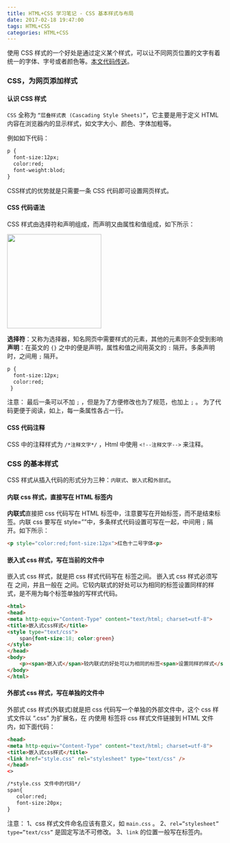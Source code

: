 ```yaml
---
title: HTML+CSS 学习笔记 - CSS 基本样式与布局
date: 2017-02-18 19:47:00
tags: HTML+CSS 
categories: HTML+CSS 
---
```

使用 CSS 样式的一个好处是通过定义某个样式，可以让不同网页位置的文字有着统一的字体、字号或者颜色等。[本文代码传送](https://github.com/Lewanny/HTML-CSS-Learning/blob/master/%E5%AD%A6%E4%B9%A0%E4%BB%A3%E7%A0%81/HTML-CSS-learn-note-part02-css-style-layout.html)。


### CSS，为网页添加样式
#### 认识 CSS 样式
`CSS` 全称为 `“层叠样式表 (Cascading Style Sheets)”`，它主要是用于定义 HTML 内容在浏览器内的显示样式，如文字大小、颜色、字体加粗等。

<!--more-->

例如如下代码：
```html
p {
  font-size:12px;
  color:red;
  font-weight:blod;
}
```

CSS样式的优势就是只需要一条 CSS 代码即可设置网页样式。


#### CSS 代码语法
CSS 样式由选择符和声明组成，而声明又由属性和值组成，如下所示：

  <img src="http://img.mukewang.com/52fde5c30001b0fe03030117.jpg" width=220>
  
**选择符**：又称为选择器，知名网页中需要样式的元素，其他的元素则不会受到影响
**声明**：在英文的 `{}` 之中的便是声明，属性和值之间用英文的 `:` 隔开。多条声明时，之间用 `;` 隔开。
```html
p {
  font-size:12px; 
  color:red;
 }
```

注意：
最后一条可以不加 `;` ，但是为了方便修改也为了规范，也加上 `;` 。
为了代码更便于阅读，如上，每一条属性各占一行。


#### CSS 代码注释
CSS 中的注释样式为 `/*注释文字*/` ，Html 中使用 `<!--注释文字-->` 来注释。



### CSS 的基本样式
CSS 样式从插入代码的形式分为三种：`内联式`、`嵌入式`和`外部式`。


#### 内联 css 样式，直接写在 HTML 标签内
**内联式**直接把 css 代码写在 HTML 标签中，注意要写在开始标签，而不是结束标签。内联 css 要写在 style=””中，多条样式代码设置可写在一起，中间用 `;` 隔开。如下所示：
```html
<p style="color:red;font-size:12px">红色十二号字体<p>
```

#### 嵌入式 css 样式，写在当前的文件中
嵌入式 css 样式，就是把 css 样式代码写在 标签之间。
嵌入式 css 样式必须写在 之间，并且一般在 之间。它较内联式的好处可以为相同的标签设置同样的样式，是不用为每个标签单独的写样式代码。
```html
<html>
<head>
<meta http-equiv="Content-Type" content="text/html; charset=utf-8">
<title>嵌入式css样式</title>
<style type="text/css">
	span{font-size:18; color:green}
</style>
</head>
<body>
    <p><span>嵌入式</span>较内联式的好处可以为相同的标签<span>设置同样的样式</span>，是不用为<span>每个标签</span>单独的写样式代码。<p>
</body>
</html>
```


#### 外部式 css 样式，写在单独的文件中
外部式 css 样式(外联式)就是把 css 代码写一个单独的外部文件中，这个 css 样式文件以 “.css” 为扩展名，在 内使用 标签将 css 样式文件链接到 HTML 文件内，如下面代码：
```html
<head>
<meta http-equiv="Content-Type" content="text/html; charset=utf-8">
<title>嵌入式css样式</title>
<link href="style.css" rel="stylesheet" type="text/css" />
</head>
<>
```

```html
/*style.css 文件中的代码*/
span{
   color:red;
   font-size:20px;
}
```
注意：
1、css 样式文件命名应该有意义，如 `main.css` 。
2、`rel=”stylesheet” type=”text/css”` 是固定写法不可修改。
3、`link` 的位置一般写在标签内。
